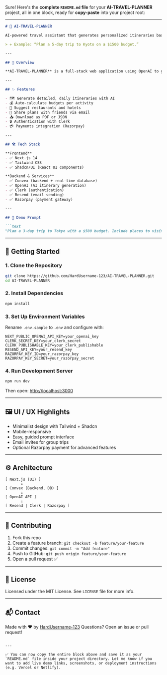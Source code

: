 Sure! Here's the **complete `README.md` file** for your **AI-TRAVEL-PLANNER** project, all in one block, ready for **copy-paste** into your project root:

---

````markdown
# 🚀 AI‑TRAVEL‑PLANNER

AI‑powered travel assistant that generates personalized itineraries based on your destination, dates, budget, and preferences.

> ✈️ Example: “Plan a 5‑day trip to Kyoto on a $1500 budget.”

---

## 📖 Overview

**AI‑TRAVEL‑PLANNER** is a full‑stack web application using OpenAI to generate day‑by‑day itineraries. It offers suggestions on attractions, accommodations, meals, transportation, and budget allocation. Built with modern tech like Next.js, Convex, and Tailwind CSS, this project demonstrates real-time API integration, serverless backend, and collaborative sharing.

---

## ✨ Features

- 🗺️ Generate detailed, daily itineraries with AI  
- 💰 Auto-calculate budgets per activity  
- 🏨 Suggest restaurants and hotels  
- 📧 Share plans with friends via email  
- 📥 Download as PDF or JSON  
- 🔒 Authentication with Clerk  
- 💳 Payments integration (Razorpay)

---

## 🛠️ Tech Stack

**Frontend**
- ✅ Next.js 14  
- ✅ Tailwind CSS  
- ✅ Shadcn/UI (React UI components)

**Backend & Services**
- ✅ Convex (backend + real-time database)  
- ✅ OpenAI (AI itinerary generation)  
- ✅ Clerk (authentication)  
- ✅ Resend (email sending)  
- ✅ Razorpay (payment gateway)

---

## 🧪 Demo Prompt

```text
"Plan a 3-day trip to Tokyo with a $500 budget. Include places to visit, food, and travel options."
````

---

## 🚀 Getting Started

### 1. Clone the Repository

```bash
git clone https://github.com/HardUsername-123/AI-TRAVEL-PLANNER.git
cd AI-TRAVEL-PLANNER
```

### 2. Install Dependencies

```bash
npm install
```

### 3. Set Up Environment Variables

Rename `.env.sample` to `.env` and configure with:

```env
NEXT_PUBLIC_OPENAI_API_KEY=your_openai_key
CLERK_SECRET_KEY=your_clerk_secret
CLERK_PUBLISHABLE_KEY=your_clerk_publishable
RESEND_API_KEY=your_resend_key
RAZORPAY_KEY_ID=your_razorpay_key
RAZORPAY_KEY_SECRET=your_razorpay_secret
```

### 4. Run Development Server

```bash
npm run dev
```

Then open: [http://localhost:3000](http://localhost:3000)

---

## 🖼 UI / UX Highlights

* Minimalist design with Tailwind + Shadcn
* Mobile-responsive
* Easy, guided prompt interface
* Email invites for group trips
* Optional Razorpay payment for advanced features

---

## ⚙️ Architecture

```text
[ Next.js (UI) ]
       ↓
[ Convex (Backend, DB) ]
       ↓
[ OpenAI API ]
       ↓
[ Resend | Clerk | Razorpay ]
```

---

## 🤝 Contributing

1. Fork this repo
2. Create a feature branch: `git checkout -b feature/your-feature`
3. Commit changes: `git commit -m "Add feature"`
4. Push to GitHub: `git push origin feature/your-feature`
5. Open a pull request ✅

---

## 📄 License

Licensed under the MIT License. See `LICENSE` file for more info.

---

## 📬 Contact

Made with ❤️ by [HardUsername-123](https://github.com/HardUsername-123)
Questions? Open an issue or pull request!

```

---

✅ You can now copy the entire block above and save it as your `README.md` file inside your project directory. Let me know if you want to add live demo links, screenshots, or deployment instructions (e.g. Vercel or Netlify).
```
